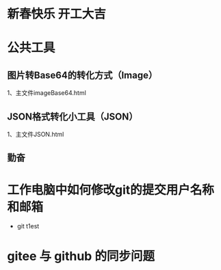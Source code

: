 # 新春快乐 开工大吉
# 公共工具

## 图片转Base64的转化方式（Image）

1、主文件imageBase64.html

## JSON格式转化小工具（JSON）

1、主文件JSON.html

## 勤奋


# 工作电脑中如何修改git的提交用户名称和邮箱
+ git    t1est



# gitee 与 github 的同步问题




